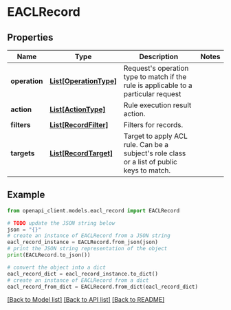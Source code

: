 # EACLRecord


## Properties

Name | Type | Description | Notes
------------ | ------------- | ------------- | -------------
**operation** | [**List[OperationType]**](OperationType.md) | Request&#39;s operation type to match if the rule is applicable to a particular request | 
**action** | [**List[ActionType]**](ActionType.md) | Rule execution result action. | 
**filters** | [**List[RecordFilter]**](RecordFilter.md) | Filters for records. | 
**targets** | [**List[RecordTarget]**](RecordTarget.md) | Target to apply ACL rule. Can be a subject&#39;s role class or a list of public keys to match. | 

## Example

```python
from openapi_client.models.eacl_record import EACLRecord

# TODO update the JSON string below
json = "{}"
# create an instance of EACLRecord from a JSON string
eacl_record_instance = EACLRecord.from_json(json)
# print the JSON string representation of the object
print(EACLRecord.to_json())

# convert the object into a dict
eacl_record_dict = eacl_record_instance.to_dict()
# create an instance of EACLRecord from a dict
eacl_record_from_dict = EACLRecord.from_dict(eacl_record_dict)
```
[[Back to Model list]](../README.md#documentation-for-models) [[Back to API list]](../README.md#documentation-for-api-endpoints) [[Back to README]](../README.md)


